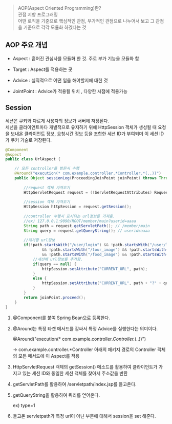 > AOP(Aspect Oriented Programming)란?  
관점 지향 프로그래밍  
어떤 로직을 기준으로 핵심적인 관점, 부가적인 관점으로 나누어서 보고 그 관점을 기준으로 각각 모듈화 하겠다는 것  

## AOP 주요 개념
 - Aspect : 흩어진 관심사를 모듈화 한 것. 주로 부가 기능을 모듈화 함

 - Target : Aspect를 적용하는 곳 

 - Advice : 실직적으로 어떤 일을 해야할지에 대한 것

 - JointPoint : Advice가 적용될 위치 , 다양한 시점에 적용가능

## Session
세션은 쿠키와 다르게 사용자의 정보가 서버에 저장된다.  
세션을 클라이언트마다 개별적으로 유지하기 위해 HttpSession 객체가 생성될 때 요청을 보내온 클라이언트 정보, 요청시간 정보 등을 조합한 세션 ID가 부여되며 이 세션 ID가 쿠키 기술로 저장된다.


``` java
@Component
@Aspect
public class UrlAspect {

	// 모든 controller를 방문시 수행
	@Around("execution(* com.example.controller.*Controller.*(..))")
	public Object sessionLog(ProceedingJoinPoint joinPoint) throws Throwable {
		
		//request 객체 가져오기
		HttpServletRequest request = ((ServletRequestAttributes) RequestContextHolder.currentRequestAttributes()).getRequest();
		
		//session 객체 가져오기
		HttpSession httpSession = request.getSession();
		
		//controller 수행시 표시되는 url정보를 가져옴.
		//ex) 127.0.0.1:9090/ROOT/member/main?userid=aaaa
		String path = request.getServletPath(); // /member/main
		String query = request.getQueryString(); // userid=aaaa
			
		//제거할 url정보
		if(!path.startsWith("/user/login") && !path.startsWith("/user/logout")
				&& !path.startsWith("/tour_image") && !path.startsWith("/stay_image") && !path.startsWith("/activity_image")
				&& !path.startsWith("/food_image") && !path.startsWith("/naver_image")) {
			//세션에 url정보를 추가함.
			if(query == null) {
				httpSession.setAttribute("CURRENT_URL", path);
			}
			else {
				httpSession.setAttribute("CURRENT_URL", path + "?" + query);
			}	
		}
		return joinPoint.proceed();
	}
}
```

1. @Component를 붙여 Spring Bean으로 등록한다.
2. @Around는 특정 타겟 메서드를 감싸서 특정 Advice를 실행한다는 의미이다.

    @Around("execution(* com.example.controller.*Controller.*(..))") 

    → com.example.controller.*Controller 아래의 패키지 경로의 Controller 객체의 모든 메서드에 이 Aspect를 적용

3. HttpServletRequest 객체의 getSession() 메소드를 활용하여 클라이언트가 가지고 있는 세션 ID와 동일한 세션 객체를 찾아서 주소값을 반환
4. getServletPath를 활용하여 /servletpath/index.jsp를 들고온다.
5. getQueryString을 활용하여 쿼리를 얻어온다.

    ex) type=1

6. 들고온 servletpath가 특정 url이 아닌 부분에 대해서 session을 set 해준다.
